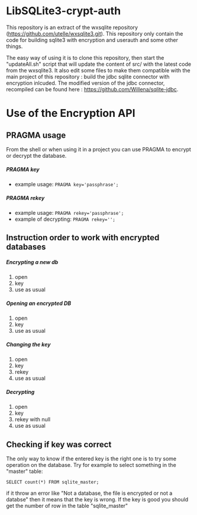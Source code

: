 LibSQLite3-crypt-auth
======

This repository is an extract of the wxsqlite repository (https://github.com/utelle/wxsqlite3.git).
This repository only contain the code for building sqlite3 with encryption and userauth and some other things.

The easy way of using it is to clone this repository, then start the "updateAll.sh" script that will update the content of src/ with the latest code from the wxsqlite3. It also edit some files to make them compatible with the main project of this repository : build the jdbc sqlite connector with encryption inlcuded. The modified version of the jdbc connector, recompiled can be found here : https://github.com/Willena/sqlite-jdbc.

Use of the Encryption API
=========================

PRAGMA usage
------------

From the shell or when using it in a project you can use PRAGMA to encrypt or decrypt the database. 
##### PRAGMA key
   - example usage: ```PRAGMA key='passphrase';```

##### PRAGMA rekey
   - example usage: ```PRAGMA rekey='passphrase';```
   - example of decrypting: ```PRAGMA rekey='';```

Instruction order to work with encrypted databases
--------------------------------------------------

##### Encrypting a new db

1. open         
2. key          
3. use as usual

##### Opening an encrypted DB

1. open          
2. key           
3. use as usual  

##### Changing the key

1. open          
2. key           
3. rekey        
4. use as usual  

##### Decrypting

1. open             
2. key              
3. rekey with null   
4. use as usual

Checking if key was correct
---------------------------

The only way to know if the entered key is the right one is to try some operation on the database. Try for example to select something in the "master" table:
```sqlite 
SELECT count(*) FROM sqlite_master;
```
if it throw an error like "Not a database, the file is encrypted or not a databse" then it means that the key is wrong. If the key is good you should get the number of row in the table "sqlite_master"

